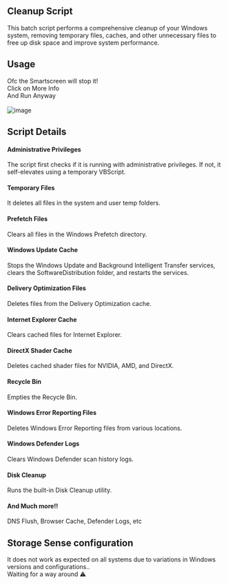 ## Cleanup Script

This batch script performs a comprehensive cleanup of your Windows system, removing temporary files, caches, and other unnecessary files to free up disk space and improve system performance.

## Usage
 Ofc the Smartscreen will stop it!<br>
 Click on More Info<br>
 And Run Anyway<br><br>
 ![image](https://github.com/5h1Vm/cleaner/assets/83861668/d1cf030f-bb68-4a11-a4e6-47736bac7234)
## Script Details
<h4> Administrative Privileges</h4>
The script first checks if it is running with administrative privileges. If not, it self-elevates using a temporary VBScript.

<h4>Temporary Files </h4>
It deletes all files in the system and user temp folders.

<h4>Prefetch Files</h4>
Clears all files in the Windows Prefetch directory.

<h4>Windows Update Cache</h4>
Stops the Windows Update and Background Intelligent Transfer services, clears the SoftwareDistribution folder, and restarts the services.

<h4>Delivery Optimization Files</h4>
Deletes files from the Delivery Optimization cache.

<h4>Internet Explorer Cache</h4>
Clears cached files for Internet Explorer.

<h4>DirectX Shader Cache</h4>
Deletes cached shader files for NVIDIA, AMD, and DirectX.

<h4>Recycle Bin</h4>
Empties the Recycle Bin.

<h4>Windows Error Reporting Files</h4>
Deletes Windows Error Reporting files from various locations.

<h4>Windows Defender Logs</h4>
Clears Windows Defender scan history logs.

<h4>Disk Cleanup</h4>
Runs the built-in Disk Cleanup utility.

<h4>And Much more!!</h4>
DNS Flush, Browser Cache, Defender Logs, etc

## Storage Sense configuration
It does not work as expected on all systems due to variations in Windows versions and configurations..
<br>
Waiting for a way around ⚠️
